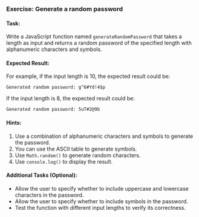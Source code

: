 ### Exercise: Generate a random password

#### Task:
Write a JavaScript function named `generateRandomPassword` that takes a length as input and returns a random password of the specified length with alphanumeric characters and symbols.

#### Expected Result:
For example, if the input length is 10, the expected result could be:
```
Generated random password: g^6#Yd!4$p
```
If the input length is 8, the expected result could be:
```
Generated random password: 5uT#2@9b
```

#### Hints:
1. Use a combination of alphanumeric characters and symbols to generate the password.
2. You can use the ASCII table to generate symbols.
3. Use `Math.random()` to generate random characters.
4. Use `console.log()` to display the result.

#### Additional Tasks (Optional):
- Allow the user to specify whether to include uppercase and lowercase characters in the password.
- Allow the user to specify whether to include symbols in the password.
- Test the function with different input lengths to verify its correctness.
